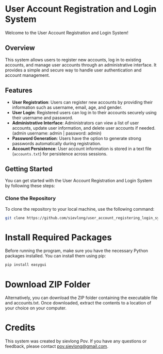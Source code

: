 # User Account Registration and Login System

Welcome to the User Account Registration and Login System!

## Overview

This system allows users to register new accounts, log in to existing accounts, and manage user accounts through an administrative interface. It provides a simple and secure way to handle user authentication and account management.

## Features

- **User Registration**: Users can register new accounts by providing their information such as username, email, age, and gender.
- **User Login**: Registered users can log in to their accounts securely using their username and password.
- **Administrative Interface**: Administrators can view a list of user accounts, update user information, and delete user accounts if needed. (admin username: admin | password: admin)
- **Password Generation**: Users have the option to generate strong passwords automatically during registration.
- **Account Persistence**: User account information is stored in a text file (`accounts.txt`) for persistence across sessions.

## Getting Started

You can get started with the User Account Registration and Login System by following these steps:

### Clone the Repository

To clone the repository to your local machine, use the following command:

```bash
git clone https://github.com/sievlong/user_account_registering_login_system.git
```
# Install Required Packages
Before running the program, make sure you have the necessary Python packages installed. You can install them using pip:

```bash
pip install easygui
```

# Download ZIP Folder
Alternatively, you can download the ZIP folder containing the executable file and accounts.txt. Once downloaded, extract the contents to a location of your choice on your computer.

# Credits
This system was created by sievlong Pov. If you have any questions or feedback, please contact pov.sievlong@gmail.com.
